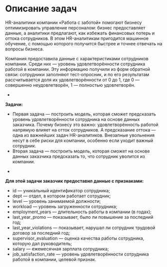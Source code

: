 # Описание задач

HR-аналитики компании «Работа с заботой» помогают бизнесу оптимизировать управление персоналом: бизнес предоставляет данные, а аналитики предлагают, как избежать финансовых потерь и оттока сотрудников. В этом HR-аналитикам пригодится машинное обучение, с помощью которого получится быстрее и точнее отвечать на вопросы бизнеса.

Компания предоставила данные с характеристиками сотрудников компании. Среди них — уровень удовлетворённости сотрудника работой в компании. Эту информацию получили из форм обратной связи: сотрудники заполняют тест-опросник, и по его результатам рассчитывается доля их удовлетворённости от 0 до 1, где 0 — совершенно неудовлетворён, 1 — полностью удовлетворён. 

-

**Задачи:**
* Первая задача — построить модель, которая сможет предсказать уровень удовлетворённости сотрудника на основе данных заказчика. 
Почему бизнесу это важно: удовлетворённость работой напрямую влияет на отток сотрудников. А предсказание оттока — одна из важнейших задач HR-аналитиков. Внезапные увольнения несут в себе риски для компании, особенно если уходит важный сотрудник.
* Вторая задача — построить модель, которая сможет на основе данных заказчика предсказать то, что сотрудник уволится из компании.

-

**Для этой задачи заказчик предоставил данные с признаками:**
* id — уникальный идентификатор сотрудника;
* dept — отдел, в котором работает сотрудник;
* level — уровень занимаемой должности;
* workload — уровень загруженности сотрудника;
* employment_years — длительность работы в компании (в годах);
* last_year_promo — показывает, было ли повышение за последний год;
* last_year_violations — показывает, нарушал ли сотрудник трудовой договор за последний год;
* supervisor_evaluation — оценка качества работы сотрудника, которую дал руководитель;
* salary — ежемесячная зарплата сотрудника;
* job_satisfaction_rate — уровень удовлетворённости сотрудника работой в компании, целевой признак.
